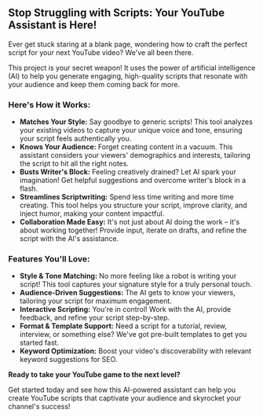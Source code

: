 ## Stop Struggling with Scripts: Your YouTube Assistant is Here!

Ever get stuck staring at a blank page, wondering how to craft the perfect script for your next YouTube video? We've all been there. 

This project is your secret weapon! It uses the power of artificial intelligence (AI) to help you generate engaging, high-quality scripts that resonate with your audience and keep them coming back for more.

### Here's How it Works:

* **Matches Your Style:** Say goodbye to generic scripts! This tool analyzes your existing videos to capture your unique voice and tone, ensuring your script feels authentically you.
* **Knows Your Audience:** Forget creating content in a vacuum. This assistant considers your viewers' demographics and interests, tailoring the script to hit all the right notes.
* **Busts Writer's Block:** Feeling creatively drained? Let AI spark your imagination! Get helpful suggestions and overcome writer's block in a flash.
* **Streamlines Scriptwriting:** Spend less time writing and more time creating. This tool helps you structure your script, improve clarity, and inject humor, making your content impactful.
* **Collaboration Made Easy:** It's not just about AI doing the work – it's about working together! Provide input, iterate on drafts, and refine the script with the AI's assistance.

### Features You'll Love:

* **Style & Tone Matching:**  No more feeling like a robot is writing your script! This tool captures your signature style for a truly personal touch.
* **Audience-Driven Suggestions:**  The AI gets to know your viewers, tailoring your script for maximum engagement.
* **Interactive Scripting:**  You're in control! Work with the AI, provide feedback, and refine your script step-by-step.
* **Format & Template Support:**  Need a script for a tutorial, review, interview, or something else? We've got pre-built templates to get you started fast.
* **Keyword Optimization:**  Boost your video's discoverability with relevant keyword suggestions for SEO.

**Ready to take your YouTube game to the next level?**

Get started today and see how this AI-powered assistant can help you create YouTube scripts that captivate your audience and skyrocket your channel's success!
